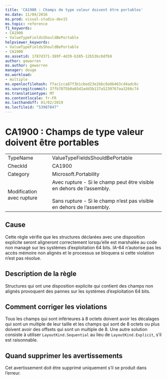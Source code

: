 ```yaml
---
title: 'CA1900 : Champs de type valeur doivent être portables'
ms.date: 11/04/2016
ms.prod: visual-studio-dev15
ms.topic: reference
f1_keywords:
- CA1900
- ValueTypeFieldsShouldBePortable
helpviewer_keywords:
- ValueTypeFieldsShouldBePortable
- CA1900
ms.assetid: 1787d371-389f-4d39-b305-12b53bc0dfb9
author: gewarren
ms.author: gewarren
manager: douge
ms.workload:
- multiple
ms.openlocfilehash: ffac1cca87f3b1cbed23e2bbc8a9b463cd4adc6c
ms.sourcegitcommit: 37fb7075b0a65d2add3b137a5230767aa3266c74
ms.translationtype: MT
ms.contentlocale: fr-FR
ms.lasthandoff: 01/02/2019
ms.locfileid: "53987847"
---
```

# <a name="ca1900-value-type-fields-should-be-portable"></a>CA1900 : Champs de type valeur doivent être portables

|||
|-|-|
|TypeName|ValueTypeFieldsShouldBePortable|
|CheckId|CA1900|
|Category|Microsoft.Portability|
|Modification avec rupture|Avec rupture - Si le champ peut être visible en dehors de l’assembly.<br /><br /> Sans rupture - Si le champ n’est pas visible en dehors de l’assembly.|

## <a name="cause"></a>Cause
 Cette règle vérifie que les structures déclarées avec une disposition explicite seront aligneront correctement lorsqu’elle est marshalée au code non managé sur les systèmes d’exploitation 64 bits. IA-64 n’autorise pas les accès mémoire non alignés et le processus se bloquera si cette violation n’est pas résolue.

## <a name="rule-description"></a>Description de la règle
 Structures qui ont une disposition explicite qui contient des champs non alignés provoquent des pannes sur les systèmes d’exploitation 64 bits.

## <a name="how-to-fix-violations"></a>Comment corriger les violations
 Tous les champs qui sont inférieures à 8 octets doivent avoir les décalages qui sont un multiple de leur taille et les champs qui sont de 8 octets ou plus doivent avoir des offsets qui sont un multiple de 8. Une autre solution consiste à utiliser `LayoutKind.Sequential` au lieu de `LayoutKind.Explicit`, s’il est raisonnable.

## <a name="when-to-suppress-warnings"></a>Quand supprimer les avertissements
 Cet avertissement doit être supprimé uniquement s’il se produit dans l’erreur.